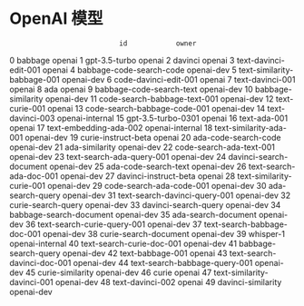 # OpenAI 模型
                               id            owner
0                         babbage           openai
1                   gpt-3.5-turbo           openai
2                         davinci           openai
3           text-davinci-edit-001           openai
4        babbage-code-search-code       openai-dev
5     text-similarity-babbage-001       openai-dev
6           code-davinci-edit-001           openai
7                text-davinci-001           openai
8                             ada           openai
9        babbage-code-search-text       openai-dev
10             babbage-similarity       openai-dev
11   code-search-babbage-text-001       openai-dev
12                 text-curie-001           openai
13   code-search-babbage-code-001       openai-dev
14               text-davinci-003  openai-internal
15             gpt-3.5-turbo-0301           openai
16                   text-ada-001           openai
17         text-embedding-ada-002  openai-internal
18        text-similarity-ada-001       openai-dev
19            curie-instruct-beta           openai
20           ada-code-search-code       openai-dev
21                 ada-similarity       openai-dev
22       code-search-ada-text-001       openai-dev
23      text-search-ada-query-001       openai-dev
24        davinci-search-document       openai-dev
25           ada-code-search-text       openai-dev
26        text-search-ada-doc-001       openai-dev
27          davinci-instruct-beta           openai
28      text-similarity-curie-001       openai-dev
29       code-search-ada-code-001       openai-dev
30               ada-search-query       openai-dev
31  text-search-davinci-query-001       openai-dev
32             curie-search-query       openai-dev
33           davinci-search-query       openai-dev
34        babbage-search-document       openai-dev
35            ada-search-document       openai-dev
36    text-search-curie-query-001       openai-dev
37    text-search-babbage-doc-001       openai-dev
38          curie-search-document       openai-dev
39                      whisper-1  openai-internal
40      text-search-curie-doc-001       openai-dev
41           babbage-search-query       openai-dev
42               text-babbage-001           openai
43    text-search-davinci-doc-001       openai-dev
44  text-search-babbage-query-001       openai-dev
45               curie-similarity       openai-dev
46                          curie           openai
47    text-similarity-davinci-001       openai-dev
48               text-davinci-002           openai
49             davinci-similarity       openai-dev
